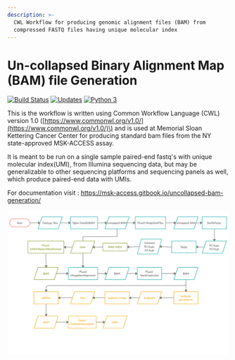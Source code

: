 ```yaml
---
description: >-
  CWL Workflow for producing genomic alignment files (BAM) from
  compressed FASTQ files having unique molecular index
---
```


# Un-collapsed Binary Alignment Map (BAM) file Generation

[![Build Status](https://travis-ci.com/msk-access/uncollapsed_bam_generation.svg?branch=master)](https://travis-ci.com/msk-access/uncollapsed_bam_generation)  [![Updates](https://pyup.io/repos/github/msk-access/uncollapsed_bam_generation/shield.svg)](https://pyup.io/repos/github/msk-access/uncollapsed_bam_generation/) [![Python 3](https://pyup.io/repos/github/msk-access/uncollapsed_bam_generation/python-3-shield.svg)](https://pyup.io/repos/github/msk-access/uncollapsed_bam_generation/)

This is the workflow is written using Common Workflow Language \(CWL\) version 1.0 \([https://www.commonwl.org/v1.0/](https://www.commonwl.org/v1.0/)\) and is used at Memorial Sloan Kettering Cancer Center for producing standard bam files from the NY state-approved MSK-ACCESS assay.

It is meant to be run on a single sample paired-end fastq's with unique molecular index(UMI), from Illumina sequencing data, but may be generalizable to other sequencing platforms and sequencing panels as well, which produce paired-end data with UMIs.

For documentation visit : https://msk-access.gitbook.io/uncollapsed-bam-generation/

![Workflow - Overview](./docs/.gitbook/assets/uncollapsed_bam_generation.png)
